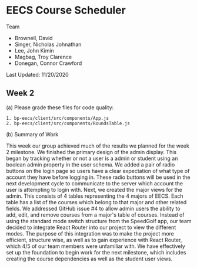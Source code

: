 # EECS Course Scheduler

Team
- Brownell, David
- Singer, Nicholas Johnathan
- Lee, John Kimin
- Magbag, Troy Clarence
- Donegan, Connor Crawford
          

Last Updated: 11/20/2020 

## Week 2
(a) Please grade these files for code quality:

    1. bp-eecs/client/src/components/App.js
    2. bp-eecs/client/src/components/RoundsTable.js

(b) Summary of Work

This week our group achieved much of the results we planned for the week 2 milestone. We finished the primary design of the admin display. This began by tracking whether or not a user is a admin or student using an boolean admin property in the user schema. We added a pair of radio buttons on the login page so users have a clear expectation of what type of account they have before logging in. These radio buttons will be used in the next development cycle to communicate to the server which account the user is attempting to login with. Next, we created the major views for the admin. This consists of 4 tables representing the 4 majors of EECS. Each table has a list of the courses which belong to that major and other related fields.  We addressed GitHub issue #4 to allow admin users the ability to add, edit, and remove courses from a major's table of courses. Instead of using the standard mode switch structure from the SpeedGolf app, our team decided to integrate React Router into our project to view the different modes. The purpose of this integration was to make the project more efficient, structure wise, as well as to gain experience with React Router, which 4/5 of our team members were unfamiliar with. We have effectively set up the foundation to begin work for the next milestone, which includes creating the course dependencies as well as the student user views.